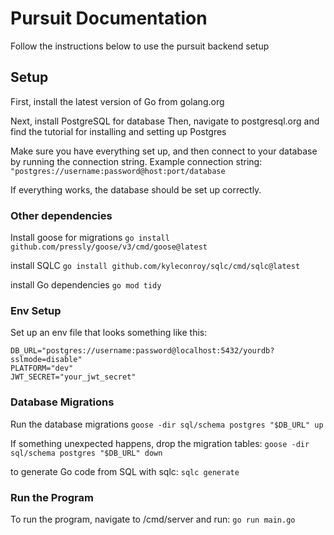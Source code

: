 # Pursuit Documentation
Follow the instructions below to use the pursuit backend setup

## Setup
First, install the latest version of Go from golang.org

Next, install PostgreSQL for database
Then, navigate to postgresql.org and find the tutorial for installing and setting up Postgres

Make sure you have everything set up, and then connect to your database by running the connection string.
Example connection string: `"postgres://username:password@host:port/database`

If everything works, the database should be set up correctly.

### Other dependencies
Install goose for migrations
`go install github.com/pressly/goose/v3/cmd/goose@latest`

install SQLC
`go install github.com/kyleconroy/sqlc/cmd/sqlc@latest`

install Go dependencies
`go mod tidy`

### Env Setup
Set up an env file that looks something like this:
```
DB_URL="postgres://username:password@localhost:5432/yourdb?sslmode=disable"
PLATFORM="dev"
JWT_SECRET="your_jwt_secret"
```

### Database Migrations
Run the database migrations
`goose -dir sql/schema postgres "$DB_URL" up`

If something unexpected happens, drop the migration tables:
`goose -dir sql/schema postgres "$DB_URL" down`

to generate Go code from SQL with sqlc:
`sqlc generate`


### Run the Program
To run the program, navigate to /cmd/server and run:
`go run main.go`